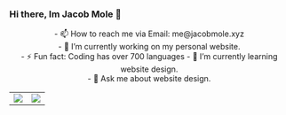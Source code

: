 ### Hi there, Im Jacob Mole 👋

<p align="center">
- 📫 How to reach me via Email: me@jacobmole.xyz<br>
- 🔭 I’m currently working on my personal website.<br>
- ⚡ Fun fact: Coding has over 700 languages
- 🌱 I’m currently learning website design.<br>
- 💬 Ask me about website design.<br>


</p>
<table>
    <tr>
      <td align="center" style="padding=0;width=50%;">
        <img align="center" style="padding=0;" src="https://github-readme-stats-one-bice.vercel.app/api/?username=SoulMole&show_icons=true&title_color=4F8CC9&text_color=9f9f9f&bg_color=00000000&hide_border=true&icon_color=4F8CC9&count_private=true&include_all_commits=true" />
      </td>
      <td align="center" style="padding=0;width=50%;">
        <img align="center" style="padding=0;" src="https://github-readme-stats-one-bice.vercel.app/api/top-langs/?username=SoulMole&layout=compact&show_icons=true&title_color=4F8CC9&text_color=9f9f9f&bg_color=00000000&hide_border=true&icon_color=00000000&count_private=true" />
      </td>
    </tr>
</table>
